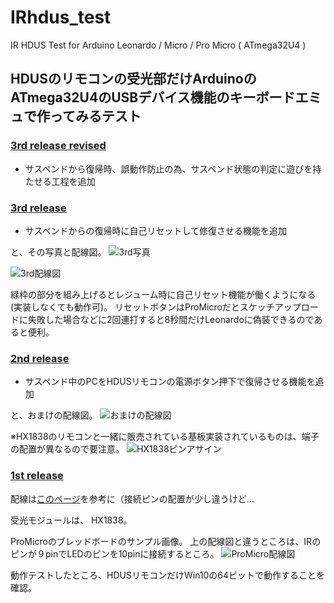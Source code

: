# IRhdus_test
IR HDUS Test for Arduino Leonardo / Micro / Pro Micro ( ATmega32U4 )

## HDUSのリモコンの受光部だけArduinoのATmega32U4のUSBデバイス機能のキーボードエミュで作ってみるテスト

### [3rd release revised](../../releases/tag/3rd_rev)

  - サスペンドから復帰時、誤動作防止の為、サスペンド状態の判定に遊びを持たせる工程を追加

### [3rd release](../../releases/tag/3rd)

  - サスペンドからの復帰時に自己リセットして修復させる機能を追加

  と、その写真と配線図。
  ![3rd写真](https://i.imgur.com/bC9SBAB.jpg)

  ![3rd配線図](https://i.imgur.com/hqSY334.gif)

  緑枠の部分を組み上げるとレジューム時に自己リセット機能が働くようになる(実装しなくても動作可)。
  リセットボタンはProMicroだとスケッチアップロードに失敗した場合などに2回連打すると8秒間だけLeonardoに偽装できるのであると便利。


### [2nd release](../../releases/tag/2nd)

  - サスペンド中のPCをHDUSリモコンの電源ボタン押下で復帰させる機能を追加

  と、おまけの配線図。
  ![おまけの配線図](https://i.imgur.com/tsA220E.gif)


  ※HX1838のリモコンと一緒に販売されている基板実装されているものは、端子の配置が異なるので要注意。
  ![HX1838ピンアサイン](https://i.imgur.com/dunMcHS.jpg)


### [1st release](../../releases/tag/1st)

  配線は[このページ](https://ae01.alicdn.com/kf/HTB1QTkvNXXXXXbIXpXXq6xXFXXXe/220871072/HTB1QTkvNXXXXXbIXpXXq6xXFXXXe.jpg)を参考に（接続ピンの配置が少し違うけど…

  受光モジュールは、 HX1838。

  ProMicroのブレッドボードのサンプル画像。
  上の配線図と違うところは、IRのピンが９pinでLEDのピンを10pinに接続するところ。
  ![ProMicro配線図](https://i.imgur.com/MqJ6tsV.jpg)

  動作テストしたところ、HDUSリモコンだけWin10の64ビットで動作することを確認。
